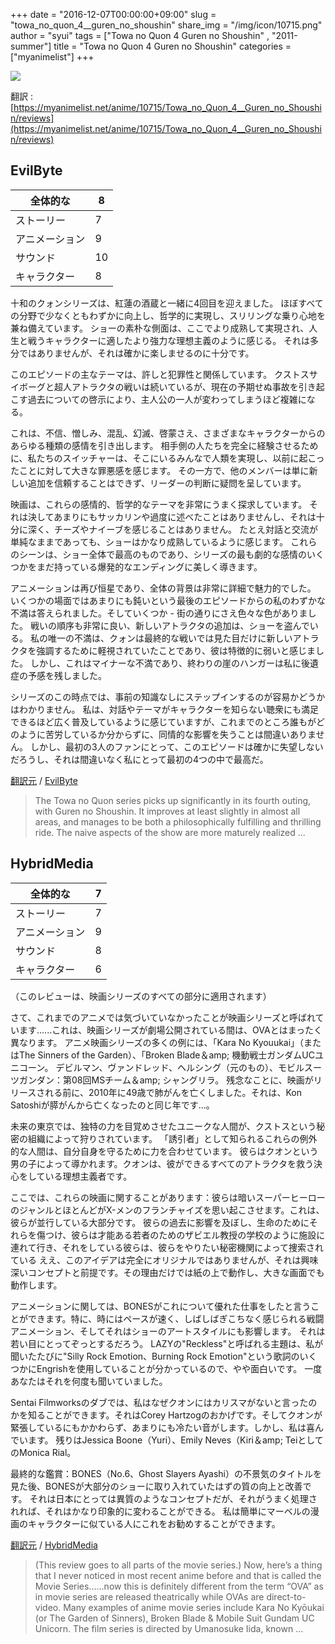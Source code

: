 +++
date = "2016-12-07T00:00:00+09:00"
slug = "towa_no_quon_4__guren_no_shoushin"
share_img = "/img/icon/10715.png"
author = "syui"
tags = ["Towa no Quon 4 Guren no Shoushin" , "2011-summer"]
title = "Towa no Quon 4 Guren no Shoushin"
categories = ["myanimelist"]
+++

![](https://myanimelist.cdn-dena.com/images/anime/11/33219.jpg)


<!--more-->

翻訳 : [https://myanimelist.net/anime/10715/Towa_no_Quon_4__Guren_no_Shoushin/reviews](https://myanimelist.net/anime/10715/Towa_no_Quon_4__Guren_no_Shoushin/reviews)


## EvilByte



全体的な|  8
--- | ---
ストーリー|  7
アニメーション|  9
サウンド|  10
キャラクター|  8

十和のクォンシリーズは、紅蓮の酒蔵と一緒に4回目を迎えました。 ほぼすべての分野で少なくともわずかに向上し、哲学的に実現し、スリリングな乗り心地を兼ね備えています。 ショーの素朴な側面は、ここでより成熟して実現され、人生と戦うキャラクターに適したより強力な理想主義のように感じる。 それは多分ではありませんが、それは確かに楽しませるのに十分です。

このエピソードの主なテーマは、許しと犯罪性と関係しています。 クストスサイボーグと超人アトラクタの戦いは続いているが、現在の予期せぬ事故を引き起こす過去についての啓示により、主人公の一人が変わってしまうほど複雑になる。

これは、不信、憎しみ、混乱、幻滅、啓蒙さえ、さまざまなキャラクターからのあらゆる種類の感情を引き出します。 相手側の人たちを完全に経験させるために、私たちのスイッチャーは、そこにいるみんなで人類を実現し、以前に起こったことに対して大きな罪悪感を感じます。 その一方で、他のメンバーは単に新しい追加を信頼することはできず、リーダーの判断に疑問を呈しています。

映画は、これらの感情的、哲学的なテーマを非常にうまく探求しています。 それは決してあまりにもサッカリンや過度に述べたことはありませんし、それは十分に深く、チーズやナイーブを感じることはありません。 たとえ対話と交流が単純なままであっても、ショーはかなり成熟しているように感じます。 これらのシーンは、ショー全体で最高のものであり、シリーズの最も劇的な感情のいくつかをまだ持っている爆発的なエンディングに美しく導きます。

アニメーションは再び恒星であり、全体の背景は非常に詳細で魅力的でした。 いくつかの場面ではあまりにも鈍いという最後のエピソードからの私のわずかな不満は答えられました。そしていくつか - 街の通りにさえ色々な色がありました。 戦いの順序も非常に良い、新しいアトラクタの追加は、ショーを盗んでいる。 私の唯一の不満は、クォンは最終的な戦いでは見た目だけに新しいアトラクタを強調するために軽視されていたことであり、彼は特徴的に弱いと感じました。 しかし、これはマイナーな不満であり、終わりの崖のハンガーは私に後遺症の予感を残しました。

シリーズのこの時点では、事前の知識なしにステップインするのが容易かどうかはわかりません。 私は、対話やテーマがキャラクターを知らない聴衆にも満足できるほど広く普及しているように感じていますが、これまでのところ誰もがどのように苦労しているか分からずに、同情的な影響を失うことは間違いありません。 しかし、最初の3人のファンにとって、このエピソードは確かに失望しないだろうし、それは間違いなく私にとって最初の4つの中で最高だ。

[翻訳元](https://myanimelist.net/reviews.php?id=79562) / [EvilByte](https://myanimelist.net/profile/EvilByte/reviews)


> The Towa no Quon series picks up significantly in its fourth outing, with Guren no Shoushin. It improves at least slightly in almost all areas, and manages to be both a philosophically fulfilling and thrilling ride. The naive aspects of the show are more maturely realized  ...

## HybridMedia



全体的な|  7
--- | ---
ストーリー|  7
アニメーション|  9
サウンド|  8
キャラクター|  6

（このレビューは、映画シリーズのすべての部分に適用されます）

さて、これまでのアニメでは気づいていなかったことが映画シリーズと呼ばれています......これは、映画シリーズが劇場公開されている間は、OVAとはまったく異なります。 アニメ映画シリーズの多くの例には、「Kara No Kyouukai」（またはThe Sinners of the Garden）、「Broken Blade＆amp; 機動戦士ガンダムUCユニコーン。 デビルマン、ヴァンドレッド、ヘルシング（元のもの）、モビルスーツガンダン：第08回MSチーム＆amp; シャングリラ。 残念なことに、映画がリリースされる前に、2010年に49歳で肺がんを亡くしました。それは、Kon Satoshiが膵がんから亡くなったのと同じ年です...。

未来の東京では、独特の力を目覚めさせたユニークな人間が、クストスという秘密の組織によって狩りされています。  「誘引者」として知られるこれらの例外的な人間は、自分自身を守るために力を合わせています。 彼らはクオンという男の子によって導かれます。クオンは、彼ができるすべてのアトラクタを救う決心をしている理想主義者です。

ここでは、これらの映画に関することがあります：彼らは暗いスーパーヒーローのジャンルとほとんどがX-メンのフランチャイズを思い起こさせます。これは、彼らが並行している大部分です。 彼らの過去に影響を及ぼし、生命のためにそれらを傷つけ、彼らは才能ある若者のためのザビエル教授の学校のように施設​​に連れて行き、それをしている彼らは、彼らをやりたい秘密機関によって捜索されている ええ、このアイデアは完全にオリジナルではありませんが、それは興味深いコンセプトと前提です。その理由だけでは紙の上で動作し、大きな画面でも動作します。



アニメーションに関しては、BONESがこれについて優れた仕事をしたと言うことができます。特に、時にはペースが速く、しばしばぎこちなく感じられる戦闘アニメーション、そしてそれはショーのアートスタイルにも影響します。 それは若い目にとってぞっとするだろう。  LAZYの"Reckless"と呼ばれる主題は、私が聞いたたびに"Silly Rock Emotion、Burning Rock Emotion"という歌詞のいくつかにEngrishを使用していることが分かっているので、やや面白いです。 一度あなたはそれを何度も聞いていました。

Sentai Filmworksのダブでは、私はなぜクオンにはカリスマがないと言ったのかを知ることができます。それはCorey Hartzogのおかげです。そしてクオンが緊張しているにもかかわらず、あまりにも冷たい音がします。しかし、私は喜んでいます。 残りはJessica Boone（Yuri）、Emily Neves（Kiri＆amp;  TeiとしてのMonica Rial。

最終的な鑑賞：BONES（No.6、Ghost Slayers Ayashi）の不景気のタイトルを見た後、BONESが大部分のショーに取り入れていたはずの質の向上と改善です。 それは日本にとっては異質のようなコンセプトだが、それがうまく処理されれば、それはかなり印象的に変わることができる。 私は簡単にマーベルの漫画のキャラクターに似ている人にこれをお勧めすることができます。

[翻訳元](https://myanimelist.net/reviews.php?id=89813) / [HybridMedia](https://myanimelist.net/profile/HybridMedia/reviews)


> (This review goes to all parts of the movie series.)    Now, here’s a thing that I never noticed in most recent anime before and that is called the Movie Series……now this is definitely different from the term “OVA” as in movie series are released theatrically while OVAs are direct-to-video. Many examples of anime movie series include Kara No Kyōukai (or The Garden of Sinners), Broken Blade &amp; Mobile Suit Gundam UC Unicorn. The film series is directed by Umanosuke Iida, known  ...
